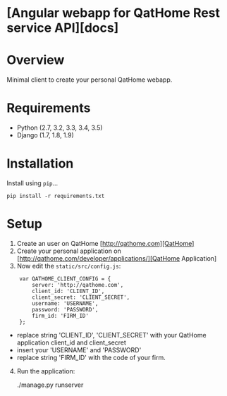 # [Angular webapp for QatHome Rest service API][docs]

# Overview

Minimal client to create your personal QatHome webapp.

# Requirements

* Python (2.7, 3.2, 3.3, 3.4, 3.5)
* Django (1.7, 1.8, 1.9)

# Installation

Install using `pip`...

    pip install -r requirements.txt

# Setup

1. Create an user on QatHome [http://qathome.com][QatHome]
2. Create your personal application on [http://qathome.com/developer/applications/][QatHome Application]
3. Now edit the `static/src/config.js`:

```javescript
    var QATHOME_CLIENT_CONFIG = {
        server: 'http://qathome.com',
        client_id: 'CLIENT_ID',
        client_secret: 'CLIENT_SECRET',
        username: 'USERNAME',
        password: 'PASSWORD',
        firm_id: 'FIRM_ID'
    };
```    
   - replace string 'CLIENT_ID', 'CLIENT_SECRET' with your QatHome application client_id and client_secret 
   - insert your 'USERNAME' and 'PASSWORD'
   - replace string 'FIRM_ID' with the code of your firm.

4. Run the application:
    
    ./manage.py runserver

